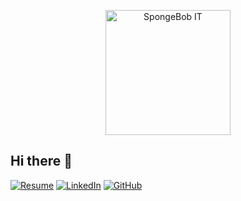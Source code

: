 <p align="center">
  <img src="spongebobworkingonlaptop.png" width="200" alt="SpongeBob IT">
</p>

## Hi there 👋
[![Resume](https://img.shields.io/badge/📄_View_Resume-blue?style=for-the-badge)](resume.pdf)
[![LinkedIn](https://img.shields.io/badge/🔗_LinkedIn-0077B5?style=for-the-badge&logo=linkedin&logoColor=white)](https://linkedin.com/in/Mattgregory96)
[![GitHub](https://img.shields.io/badge/💻_GitHub-000000?style=for-the-badge&logo=github)](https://github.com/Mattstechlabs)
